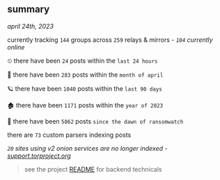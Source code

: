 
## summary
_april 24th, 2023_

currently tracking `144` groups across `259` relays & mirrors - _`104` currently online_

⏲ there have been `24` posts within the `last 24 hours`

🦈 there have been `283` posts within the `month of april`

🪐 there have been `1040` posts within the `last 90 days`

🏚 there have been `1171` posts within the `year of 2023`

🦕 there have been `5862` posts `since the dawn of ransomwatch`

there are `73` custom parsers indexing posts

_`20` sites using v2 onion services are no longer indexed - [support.torproject.org](https://support.torproject.org/onionservices/v2-deprecation/)_

> see the project [README](https://github.com/joshhighet/ransomwatch#ransomwatch--) for backend technicals
